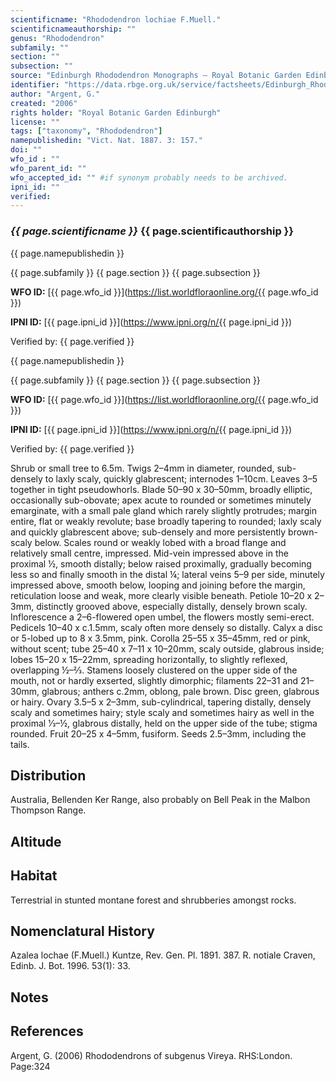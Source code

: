 ```yaml
---
scientificname: "Rhododendron lochiae F.Muell."
scientificnameauthorship: ""
genus: "Rhododendron"
subfamily: ""
section: ""
subsection: ""
source: "Edinburgh Rhododendron Monographs – Royal Botanic Garden Edinburgh"
identifier: "https://data.rbge.org.uk/service/factsheets/Edinburgh_Rhododendron_Monographs.xhtml"
author: "Argent, G."
created: "2006"
rights holder: "Royal Botanic Garden Edinburgh"
license: ""
tags: ["taxonomy", "Rhododendron"]
namepublishedin: "Vict. Nat. 1887. 3: 157."
doi: ""
wfo_id : ""
wfo_parent_id: ""
wfo_accepted_id: "" #if synonym probably needs to be archived.                      
ipni_id: ""
verified:
---
```

### _{{ page.scientificname }}_ {{ page.scientificauthorship }}
 {{ page.namepublishedin }}

{{ page.subfamily }} {{ page.section }} {{ page.subsection }}

**WFO ID:** [{{ page.wfo_id }}](https://list.worldfloraonline.org/{{ page.wfo_id }})

**IPNI ID:** [{{ page.ipni_id }}](https://www.ipni.org/n/{{ page.ipni_id }})

Verified by: {{ page.verified }}

 {{ page.namepublishedin }}

{{ page.subfamily }} {{ page.section }} {{ page.subsection }}

**WFO ID:** [{{ page.wfo_id }}](https://list.worldfloraonline.org/{{ page.wfo_id }})

**IPNI ID:** [{{ page.ipni_id }}](https://www.ipni.org/n/{{ page.ipni_id }})

Verified by: {{ page.verified }}



Shrub or small tree to 6.5m. Twigs 2–4mm in diameter, rounded, sub-densely to laxly scaly, quickly glabrescent; internodes 1–10cm. Leaves 3–5 together in tight pseudo­whorls. Blade 50–90 x 30–50mm, broadly elliptic, occasionally sub-obovate; apex acute to rounded or sometimes minutely emarginate, with a small pale gland which rarely slightly protrudes; margin entire, flat or weakly revolute; base broadly tapering to rounded; laxly scaly and quickly glabrescent above; sub-densely and more persistently brown-scaly below. Scales round or weakly lobed with a broad flange and relatively small centre, impressed. Mid-vein impressed above in the proximal ½, smooth distally; below raised proximally, gradually becoming less so and finally smooth in the distal ¼; lateral veins 5–9 per side, minutely impressed above, smooth below, looping and joining before the margin, reticulation loose and weak, more clearly visible beneath. Petiole 10–20 x 2–3mm, distinctly grooved above, especially distally, densely brown scaly. Inflorescence a 2–6-flowered open umbel, the flowers mostly semi-erect. Pedicels 10–40 x c.1.5mm, scaly often more densely so distally. Calyx a disc or 5-lobed up to 8 x 3.5mm, pink. Corolla 25–55 x 35–45mm, red or pink, without scent; tube 25–40 x 7–11 x 10–20mm, scaly outside, glabrous inside; lobes 15–20 x 15–22mm, spreading horizontally, to slightly reflexed, overlapping ½–2⁄3. Stamens loosely clustered on the upper side of the mouth, not or hardly exserted, slightly dimorphic; filaments 22–31 and 21–30mm, glabrous; anthers c.2mm, oblong, pale brown. Disc green, glabrous or hairy. Ovary 3.5–5 x 2–3mm, sub-cylindrical, tapering distally, densely scaly and sometimes hairy; style scaly and sometimes hairy as well in the proximal 1⁄3–½, glabrous distally, held on the upper side of the tube; stigma rounded. Fruit 20–25 x 4–5mm, fusiform. Seeds 2.5–3mm, including the tails.

## Distribution
Australia, Bellenden Ker Range, also probably on Bell Peak in the Malbon Thompson Range.

## Altitude


## Habitat
Terrestrial in stunted montane forest and shrubberies amongst rocks.

## Nomenclatural History
Azalea lochae (F.Muell.) Kuntze, Rev. Gen. Pl. 1891. 387. R. notiale Craven, Edinb. J. Bot. 1996. 53(1): 33.
                       
## Notes


## References

Argent, G. (2006) Rhododendrons of subgenus Vireya. RHS:London. Page:324
